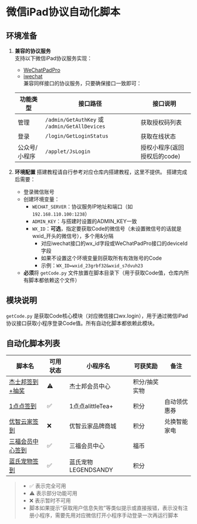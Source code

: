 # 微信iPad协议自动化脚本

## 环境准备

1. **兼容的协议服务**  
   支持以下微信iPad协议服务实现：
   - [WeChatPadPro](https://github.com/WeChatPadPro/WeChatPadPro)
   - [iwechat](https://github.com/iwechatcom/iwechat)  
   兼容同样接口的协议服务，只要确保接口一致即可：

   | 功能类型 | 接口路径 | 接口说明 |
   |----------|----------|----------|
   | 管理 | `/admin/GetAuthKey` 或 `/admin/GetAllDevices` | 获取授权码列表 |
   | 登录 | `/login/GetLoginStatus` | 获取在线状态 |
   | 公众号/小程序 | `/applet/JsLogin` | 授权小程序(返回授权后的code) |

2. **环境配置**
   搭建教程请自行参考对应仓库内搭建教程，这里不提供。
   搭建完成后需要：
   - 登录微信账号
   - 创建环境变量：
     - `WECHAT_SERVER`：协议服务IP地址和端口（如 `192.168.110.100:1238`）
     - `ADMIN_KEY`：与搭建时设置的ADMIN_KEY一致
     - `WX_ID`：**可选**，指定要获取Code的微信号（未设置微信号的话就是wxid_开头的微信号），多个用&分隔
       - 对应iwechat接口的wx_id字段或WeChatPadPro接口的deviceId字段
       - 如果不设置这个环境变量则获取所有有效账号的Code
       - 示例：`WX_ID=wxid_23grbf32&wxid_s7dvuh23`
   - **必须**将 `getCode.py` 文件放置在脚本目录下（用于获取Code值，仓库内所有脚本都依赖这个文件）

## 模块说明

`getCode.py` 是获取Code核心模块（对应微信接口wx.login），用于通过微信iPad协议接口获取小程序登录Code值。所有自动化脚本都依赖此模块。

## 自动化脚本列表

| 脚本名 | 可用状态 | 小程序名 | 可获奖励 | 备注 |
|--------|----------|----------|----------|------|
| [杰士邦签到+抽奖](./jieshibang.py) | ⚠️ | 杰士邦会员中心 | 积分/抽奖实物 |  |
| [1点点签到](./1diandian.py) | ✅ | 1点点alittleTea+ | 积分 | 自动领优惠券 |
| [优智云家签到](./youzhiyunjia.py) | ❌ | 优智云家品牌商城 | 积分 | 兑换智能家电 |
| [三福会员中心签到](./sanfu.py) | ✅ | 三福会员中心 | 福币 |  |
| [蓝氏宠物签到](./lanshi.py) | ✅ | 蓝氏宠物LEGENDSANDY | 积分 |  |

  
> - ✅ 表示完全可用  
> - ⚠️ 表示部分功能可用  
> - ❌ 表示暂时不可用  
> - 脚本如果提示“获取用户信息失败”等类似提示或直接报错，表示没有注册小程序，需要先用对应微信打开小程序手动登录一次再运行脚本